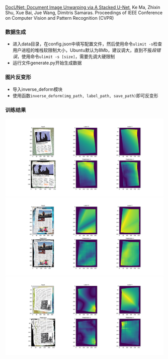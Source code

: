 [DocUNet: Document Image Unwarping via A Stacked U-Net](http://www3.cs.stonybrook.edu/~cvl/content/papers/2018/Ma_CVPR18.pdf), Ke Ma, Zhixin Shu, Xue Bai, Jue Wang, Dimitris Samaras. Proceedings of IEEE Conference on Computer Vision and Pattern Recognition (CVPR)

### 数据生成
+ 进入data目录，在config.json中填写配置文件，然后使用命令`ulimit -s`检查用户进程的堆栈软限制大小，Ubuntu默认为8Mb，建议调大，直到不报*段错误*，使用命令`ulimit -s [size]`，需要先调大硬限制
+ 运行文件generate.py开始生成数据

### 图片反变形
+ 导入inverse_deform模块
+ 使用函数`inverse_deform(img_path, label_path, save_path)`即可反变形

### 训练结果
![](res/image/example_1.png)
![](res/image/example_2.png)
![](res/image/example_3.png)